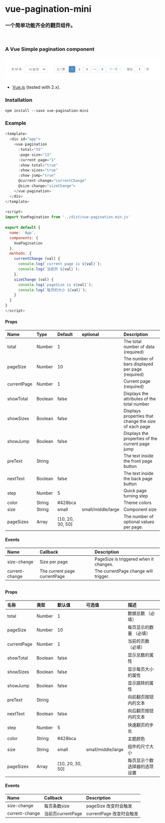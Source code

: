 # vue-pagination-mini
<h3>一个简单功能齐全的翻页组件。</h3>
<br/>
<h3>A Vue Simple pagination component</h3>

<p align="center">
  <a href="">
    <img src="./view.png" alt="Software License" />
  </a>

</p>

* [Vue.js](http://vuejs.org/) (tested with 2.x).


### Installation
```
npm install --save vue-pagination-mini
```


### Example
```js
<template>
  <div id="app">
    <vue-pagination
      :total="55"
      :page-size="13"
      :current-page="1"
      :show-total="true"
      :show-sizes="true"
      :show-jump="true"
      @current-change="currentChange"
      @size-change="sizeChange">
    </vue-pagination>
  </div>
</template>

<script>
import VuePagination from '../dist/vue-pagination.min.js'

export default {
  name: 'App',
  components: {
    VuePagination
  },
  methods: {
    currentChange (val) {
      console.log(`current page is ${val}`);
      console.log(`当前页 ${val}`);
    },
    sizeChange (val) {
      console.log(`pageSize is ${val}`);
      console.log(`每页的大小 ${val}`);
    }
  }
}
</script>
```


#### Props
| Name          | Type     | Default | optional | Description
| :------------ | :--------| :-------| :--------| :-----------
| total         | Number   | 1       |          | The total number of data (required)
| pageSize      | Number   | 10      |          | The number of bars displayed per page (required)
| currentPage   | Number   | 1       |          | Current page (required)
| showTotal     | Boolean  | false   |          | Displays the attributes of the total number
| showSizes     | Boolean  | false   |          | Displays properties that change the size of each page
| showJump      | Boolean  | false   |          | Displays the properties of the current page jump
| preText       | String   |         |          | The text inside the front page button
| nextText      | Boolean  | false   |          | The text inside the back page button
| step          | Number   | 5       |          | Quick page turning step
| color         | String   | #428bca |          | Theme colors
| size          | String   | small   | small/middle/large    | Component size
| pageSizes     | Array    | [10, 20, 30, 50] |     | The number of optional values per page.


#### Events
| Name                | Callback                      | Description
| :-------------------| :-----------------------------| :----------
| size-change         | Size per page                 | PageSize is triggered when it changes.
| current-change      | The current page currentPage  | The currentPage change will trigger.

##

#### Props
| 名称           | 类型      | 默认值   | 可选值    | 描述
| :------------ | :--------| :-------| :--------| :-----------
| total         | Number   | 1       |          | 数据总数 （必填）
| pageSize      | Number   | 10      |          | 每页显示的数量 （必填）
| currentPage   | Number   | 1       |          | 当前的页数 （必填）
| showTotal     | Boolean  | false   |          | 显示总数的属性
| showSizes     | Boolean  | false   |          | 显示每页大小的属性
| showJump      | Boolean  | false   |          | 显示跳转的属性
| preText       | String   |         |          | 向前翻页按钮内的文本
| nextText      | Boolean  | false   |          | 向后翻页按钮内的文本
| step          | Number   | 5       |          | 快速翻页的步长
| color         | String   | #428bca |          | 主题颜色
| size          | String   | small   | small/middle/large    | 组件的尺寸大小
| pageSizes     | Array    | [10, 20, 30, 50] |     | 每页显示个数选择器的选项设置


#### Events
| Name                | Callback                      | Description
| :-------------------| :-----------------------------| :----------
| size-change         | 每页条数size                   | pageSize 改变时会触发
| current-change      | 当前页currentPage              | currentPage 改变时会触发
